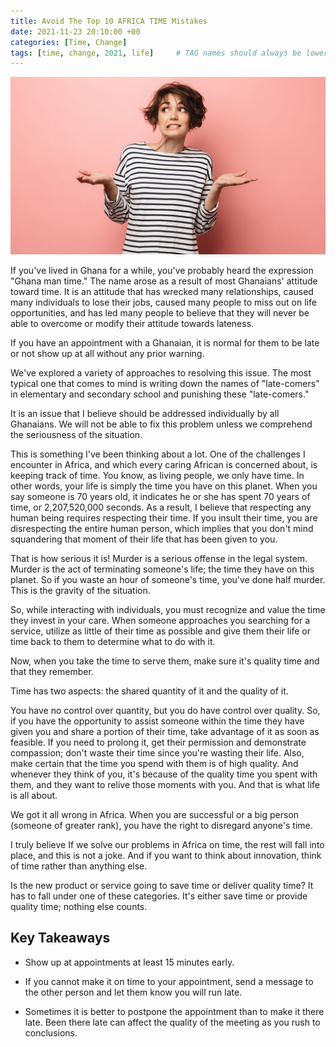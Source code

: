```yaml
---
title: Avoid The Top 10 AFRICA TIME Mistakes
date: 2021-11-23 20:10:00 +00
categories: [Time, Change]
tags: [time, change, 2021, life]     # TAG names should always be lowercase
---
```


![people](/assets/img/need-relationships.jpg)

If you've lived in Ghana for a while, you've probably heard the expression "Ghana man time." The name arose as a result of most Ghanaians' attitude toward time. It is an attitude that has wrecked many relationships, caused many individuals to lose their jobs, caused many people to miss out on life opportunities, and has led many people to believe that they will never be able to overcome or modify their attitude towards lateness.

If you have an appointment with a Ghanaian, it is normal for them to be late or not show up at all without any prior warning.

We've explored a variety of approaches to resolving this issue. The most typical one that comes to mind is writing down the names of "late-comers" in elementary and secondary school and punishing these "late-comers."

It is an issue that I believe should be addressed individually by all Ghanaians. We will not be able to fix this problem unless we comprehend the seriousness of the situation.

This is something I've been thinking about a lot. One of the challenges I encounter in Africa, and which every caring African is concerned about, is keeping track of time. You know, as living people, we only have time. In other words, your life is simply the time you have on this planet. When you say someone is 70 years old, it indicates he or she has spent 70 years of time, or 2,207,520,000 seconds. As a result, I believe that respecting any human being requires respecting their time. If you insult their time, you are disrespecting the entire human person, which implies that you don't mind squandering that moment of their life that has been given to you.

That is how serious it is! Murder is a serious offense in the legal system. Murder is the act of terminating someone's life; the time they have on this planet. So if you waste an hour of someone's time, you've done half murder. This is the gravity of the situation.

So, while interacting with individuals, you must recognize and value the time they invest in your care. When someone approaches you searching for a service, utilize as little of their time as possible and give them their life or time back to them to determine what to do with it.

Now, when you take the time to serve them, make sure it's quality time and that they remember.

Time has two aspects: the shared quantity of it and the quality of it.

You have no control over quantity, but you do have control over quality. So, if you have the opportunity to assist someone within the time they have given you and share a portion of their time, take advantage of it as soon as feasible. If you need to prolong it, get their permission and demonstrate compassion; don't waste their time since you're wasting their life. Also, make certain that the time you spend with them is of high quality. And whenever they think of you, it's because of the quality time you spent with them, and they want to relive those moments with you. And that is what life is all about.

We got it all wrong in Africa. When you are successful or a big person (someone of greater rank), you have the right to disregard anyone's time.

I truly believe If we solve our problems in Africa on time, the rest will fall into place, and this is not a joke. And if you want to think about innovation, think of time rather than anything else.

Is the new product or service going to save time or deliver quality time? It has to fall under one of these categories. It's either save time or provide quality time; nothing else counts.

## Key Takeaways

- Show up at appointments at least 15 minutes early.

- If you cannot make it on time to your appointment, send a message to the other person and let them know you will run late.

- Sometimes it is better to postpone the appointment than to make it there late. Been there late can affect the quality of the meeting as you rush to conclusions.
